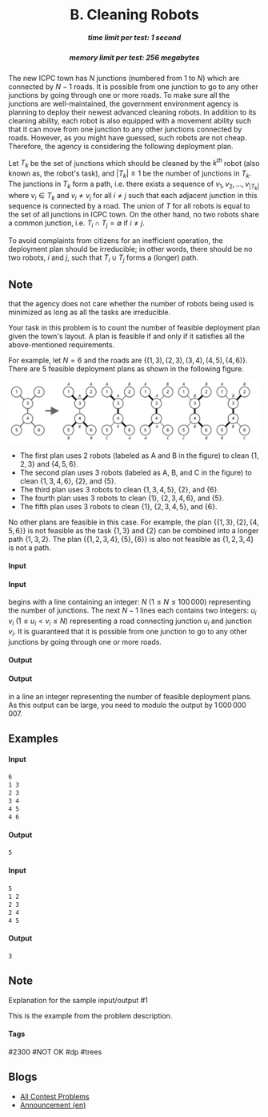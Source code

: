 <h1 style='text-align: center;'> B. Cleaning Robots</h1>

<h5 style='text-align: center;'>time limit per test: 1 second</h5>
<h5 style='text-align: center;'>memory limit per test: 256 megabytes</h5>

The new ICPC town has $N$ junctions (numbered from $1$ to $N$) which are connected by $N-1$ roads. It is possible from one junction to go to any other junctions by going through one or more roads. To make sure all the junctions are well-maintained, the government environment agency is planning to deploy their newest advanced cleaning robots. In addition to its cleaning ability, each robot is also equipped with a movement ability such that it can move from one junction to any other junctions connected by roads. However, as you might have guessed, such robots are not cheap. Therefore, the agency is considering the following deployment plan.

Let $T_k$ be the set of junctions which should be cleaned by the $k^{th}$ robot (also known as, the robot's task), and $|T_k| \ge 1$ be the number of junctions in $T_k$. The junctions in $T_k$ form a path, i.e. there exists a sequence of $v_1, v_2, \dots, v_{|T_k|}$ where $v_i \in T_k$ and $v_i \neq v_j$ for all $i \neq j$ such that each adjacent junction in this sequence is connected by a road. The union of $T$ for all robots is equal to the set of all junctions in ICPC town. On the other hand, no two robots share a common junction, i.e. $T_i \cap T_j = \emptyset$ if $i \neq j$.

To avoid complaints from citizens for an inefficient operation, the deployment plan should be irreducible; in other words, there should be no two robots, $i$ and $j$, such that $T_i \cup T_j$ forms a (longer) path. 
## Note

 that the agency does not care whether the number of robots being used is minimized as long as all the tasks are irreducible.

Your task in this problem is to count the number of feasible deployment plan given the town's layout. A plan is feasible if and only if it satisfies all the above-mentioned requirements.

For example, let $N = 6$ and the roads are $\{(1,3),(2,3),(3,4),(4,5),(4,6)\}$. There are $5$ feasible deployment plans as shown in the following figure. 

![](images/dab516f76817fccd8bc49fd80a6193f5bda535e8.png)

* The first plan uses $2$ robots (labeled as A and B in the figure) to clean $\{1,2,3\}$ and $\{4,5,6\}$.
* The second plan uses $3$ robots (labeled as A, B, and C in the figure) to clean $\{1,3,4,6\}$, $\{2\}$, and $\{5\}$.
* The third plan uses $3$ robots to clean $\{1,3,4,5\}$, $\{2\}$, and $\{6\}$.
* The fourth plan uses $3$ robots to clean $\{1\}$, $\{2,3,4,6\}$, and $\{5\}$.
* The fifth plan uses $3$ robots to clean $\{1\}$, $\{2,3,4,5\}$, and $\{6\}$.

 No other plans are feasible in this case. For example, the plan $\{\{1,3\},\{2\},\{4,5,6\}\}$ is not feasible as the task $\{1,3\}$ and $\{2\}$ can be combined into a longer path $\{1,3,2\}$. The plan $\{\{1,2,3,4\},\{5\},\{6\}\}$ is also not feasible as $\{1,2,3,4\}$ is not a path.
#### Input

#### Input

 begins with a line containing an integer: $N$ ($1 \le N \le 100\,000$) representing the number of junctions. The next $N-1$ lines each contains two integers: $u_i$ $v_i$ ($1 \le u_i < v_i \le N$) representing a road connecting junction $u_i$ and junction $v_i$. It is guaranteed that it is possible from one junction to go to any other junctions by going through one or more roads.

#### Output

#### Output

 in a line an integer representing the number of feasible deployment plans. As this output can be large, you need to modulo the output by $1\,000\,000\,007$.

## Examples

#### Input


```text
6
1 3
2 3
3 4
4 5
4 6
```
#### Output


```text
5
```
#### Input


```text
5
1 2
2 3
2 4
4 5
```
#### Output


```text
3
```
## Note

Explanation for the sample input/output #1

This is the example from the problem description.



#### Tags 

#2300 #NOT OK #dp #trees 

## Blogs
- [All Contest Problems](../2019-2020_ICPC,_Asia_Jakarta_Regional_Contest_(Online_Mirror,_ICPC_Rules,_Teams_Preferred).md)
- [Announcement (en)](../blogs/Announcement_(en).md)

